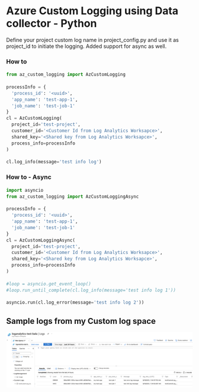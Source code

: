 # Azure Custom Logging using Data collector - Python

Define your project custom log name in project_config.py and use it as project_id to initiate the logging.
Added support for async as well.

### How to

```python
from az_custom_logging import AzCustomLogging

processInfo = {
  'process_id': '<uuid>',
  'app_name': 'test-app-1',
  'job_name': 'test-job-1'
}
cl = AzCustomLogging(
  project_id='test-project',
  customer_id='<Customer Id from Log Analytics Worksapce>',
  shared_key='<Shared key from Log Analytics Worksapce>',
  process_info=processInfo
)

cl.log_info(message='test info log')
```

### How to - Async

```python
import asyncio
from az_custom_logging import AzCustomLoggingAsync

processInfo = {
  'process_id': '<uuid>',
  'app_name': 'test-app-1',
  'job_name': 'test-job-1'
}
cl = AzCustomLoggingAsync(
  project_id='test-project',
  customer_id='<Customer Id from Log Analytics Worksapce>',
  shared_key='<Shared key from Log Analytics Worksapce>',
  process_info=processInfo
)

#loop = asyncio.get_event_loop()
#loop.run_until_complete(cl.log_info(message='test info log 1'))

asyncio.run(cl.log_error(message='test info log 2'))
```

## Sample logs from my Custom log space

![](./custom-log-example.png)
